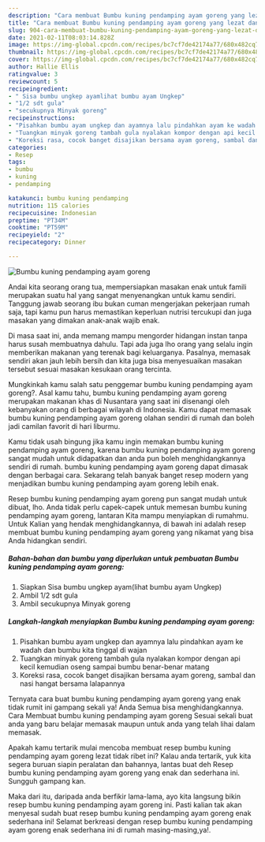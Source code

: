 ```yaml
---
description: "Cara membuat Bumbu kuning pendamping ayam goreng yang lezat dan Mudah Dibuat"
title: "Cara membuat Bumbu kuning pendamping ayam goreng yang lezat dan Mudah Dibuat"
slug: 904-cara-membuat-bumbu-kuning-pendamping-ayam-goreng-yang-lezat-dan-mudah-dibuat
date: 2021-02-11T08:03:14.828Z
image: https://img-global.cpcdn.com/recipes/bc7cf7de42174a77/680x482cq70/bumbu-kuning-pendamping-ayam-goreng-foto-resep-utama.jpg
thumbnail: https://img-global.cpcdn.com/recipes/bc7cf7de42174a77/680x482cq70/bumbu-kuning-pendamping-ayam-goreng-foto-resep-utama.jpg
cover: https://img-global.cpcdn.com/recipes/bc7cf7de42174a77/680x482cq70/bumbu-kuning-pendamping-ayam-goreng-foto-resep-utama.jpg
author: Hallie Ellis
ratingvalue: 3
reviewcount: 5
recipeingredient:
- " Sisa bumbu ungkep ayamlihat bumbu ayam Ungkep"
- "1/2 sdt gula"
- "secukupnya Minyak goreng"
recipeinstructions:
- "Pisahkan bumbu ayam ungkep dan ayamnya lalu pindahkan ayam ke wadah dan bumbu kita tinggal di wajan"
- "Tuangkan minyak goreng tambah gula nyalakan kompor dengan api kecil kemudian oseng sampai bumbu benar-benar matang"
- "Koreksi rasa, cocok banget disajikan bersama ayam goreng, sambal dan nasi hangat bersama lalapannya"
categories:
- Resep
tags:
- bumbu
- kuning
- pendamping

katakunci: bumbu kuning pendamping 
nutrition: 115 calories
recipecuisine: Indonesian
preptime: "PT34M"
cooktime: "PT59M"
recipeyield: "2"
recipecategory: Dinner

---
```



![Bumbu kuning pendamping ayam goreng](https://img-global.cpcdn.com/recipes/bc7cf7de42174a77/680x482cq70/bumbu-kuning-pendamping-ayam-goreng-foto-resep-utama.jpg)

Andai kita seorang orang tua, mempersiapkan masakan enak untuk famili merupakan suatu hal yang sangat menyenangkan untuk kamu sendiri. Tanggung jawab seorang ibu bukan cuman mengerjakan pekerjaan rumah saja, tapi kamu pun harus memastikan keperluan nutrisi tercukupi dan juga masakan yang dimakan anak-anak wajib enak.

Di masa  saat ini, anda memang mampu mengorder hidangan instan tanpa harus susah membuatnya dahulu. Tapi ada juga lho orang yang selalu ingin memberikan makanan yang terenak bagi keluarganya. Pasalnya, memasak sendiri akan jauh lebih bersih dan kita juga bisa menyesuaikan masakan tersebut sesuai masakan kesukaan orang tercinta. 



Mungkinkah kamu salah satu penggemar bumbu kuning pendamping ayam goreng?. Asal kamu tahu, bumbu kuning pendamping ayam goreng merupakan makanan khas di Nusantara yang saat ini disenangi oleh kebanyakan orang di berbagai wilayah di Indonesia. Kamu dapat memasak bumbu kuning pendamping ayam goreng olahan sendiri di rumah dan boleh jadi camilan favorit di hari liburmu.

Kamu tidak usah bingung jika kamu ingin memakan bumbu kuning pendamping ayam goreng, karena bumbu kuning pendamping ayam goreng sangat mudah untuk didapatkan dan anda pun boleh menghidangkannya sendiri di rumah. bumbu kuning pendamping ayam goreng dapat dimasak dengan berbagai cara. Sekarang telah banyak banget resep modern yang menjadikan bumbu kuning pendamping ayam goreng lebih enak.

Resep bumbu kuning pendamping ayam goreng pun sangat mudah untuk dibuat, lho. Anda tidak perlu capek-capek untuk memesan bumbu kuning pendamping ayam goreng, lantaran Kita mampu menyiapkan di rumahmu. Untuk Kalian yang hendak menghidangkannya, di bawah ini adalah resep membuat bumbu kuning pendamping ayam goreng yang nikamat yang bisa Anda hidangkan sendiri.

<!--inarticleads1-->

##### Bahan-bahan dan bumbu yang diperlukan untuk pembuatan Bumbu kuning pendamping ayam goreng:

1. Siapkan  Sisa bumbu ungkep ayam(lihat bumbu ayam Ungkep)
1. Ambil 1/2 sdt gula
1. Ambil secukupnya Minyak goreng




<!--inarticleads2-->

##### Langkah-langkah menyiapkan Bumbu kuning pendamping ayam goreng:

1. Pisahkan bumbu ayam ungkep dan ayamnya lalu pindahkan ayam ke wadah dan bumbu kita tinggal di wajan
1. Tuangkan minyak goreng tambah gula nyalakan kompor dengan api kecil kemudian oseng sampai bumbu benar-benar matang
1. Koreksi rasa, cocok banget disajikan bersama ayam goreng, sambal dan nasi hangat bersama lalapannya




Ternyata cara buat bumbu kuning pendamping ayam goreng yang enak tidak rumit ini gampang sekali ya! Anda Semua bisa menghidangkannya. Cara Membuat bumbu kuning pendamping ayam goreng Sesuai sekali buat anda yang baru belajar memasak maupun untuk anda yang telah lihai dalam memasak.

Apakah kamu tertarik mulai mencoba membuat resep bumbu kuning pendamping ayam goreng lezat tidak ribet ini? Kalau anda tertarik, yuk kita segera buruan siapin peralatan dan bahannya, lantas buat deh Resep bumbu kuning pendamping ayam goreng yang enak dan sederhana ini. Sungguh gampang kan. 

Maka dari itu, daripada anda berfikir lama-lama, ayo kita langsung bikin resep bumbu kuning pendamping ayam goreng ini. Pasti kalian tak akan menyesal sudah buat resep bumbu kuning pendamping ayam goreng enak sederhana ini! Selamat berkreasi dengan resep bumbu kuning pendamping ayam goreng enak sederhana ini di rumah masing-masing,ya!.

